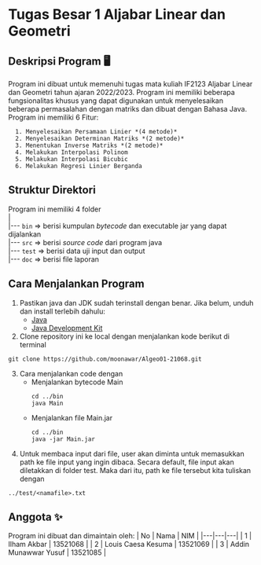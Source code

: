 # Tugas Besar 1 Aljabar Linear dan Geometri 

## Deskripsi Program 🖥️
Program ini dibuat untuk memenuhi tugas mata kuliah IF2123 Aljabar Linear dan Geometri tahun ajaran 2022/2023. Program ini memiliki beberapa fungsionalitas khusus yang dapat digunakan untuk menyelesaikan beberapa permasalahan dengan matriks dan dibuat dengan Bahasa Java. Program ini memiliki 6 Fitur:

      1. Menyelesaikan Persamaan Linier *(4 metode)*
      2. Menyelesaikan Determinan Matriks *(2 metode)*
      3. Menentukan Inverse Matriks *(2 metode)*
      4. Melakukan Interpolasi Polinom
      5. Melakukan Interpolasi Bicubic
      6. Melakukan Regresi Linier Berganda

## Struktur Direktori
Program ini memiliki 4 folder<br>
|<br>
|---  `bin` => berisi kumpulan *bytecode* dan executable jar yang dapat dijalankan<br>
|---  `src` => berisi *source code* dari program java<br>
|---  `test` => berisi data uji input dan output<br>
|---  `doc` => berisi file laporan<br>

## Cara Menjalankan Program
  1. Pastikan java dan JDK sudah terinstall dengan benar. Jika belum, unduh dan install terlebih dahulu:
      - [Java](https://www.java.com/en/download/)
      - [Java Development Kit](https://www.oracle.com/java/technologies/downloads/#java11)
  2. Clone repository ini ke local dengan menjalankan kode berikut di terminal
  ```github
  git clone https://github.com/moonawar/Algeo01-21068.git
  ```
  3. Cara menjalankan code dengan
       - Menjalankan bytecode Main
         ```
         cd ../bin
         java Main
         ```
       - Menjalankan file Main.jar
         ```
         cd ../bin
         java -jar Main.jar
         ```
  4. Untuk membaca input dari file, user akan diminta untuk memasukkan path ke file input yang ingin dibaca. Secara default, file input akan diletakkan di folder test. Maka dari itu, path ke file tersebut kita tuliskan dengan
   ```
   ../test/<namafile>.txt
   ```
  

## Anggota ✨
Program ini dibuat dan dimaintain oleh:
| No | Nama  | NIM  |
|---|---|---|
| 1 | Ilham Akbar  | 13521068  |
| 2 | Louis Caesa Kesuma  | 13521069  |
| 3  | Addin Munawwar Yusuf  | 13521085  |
